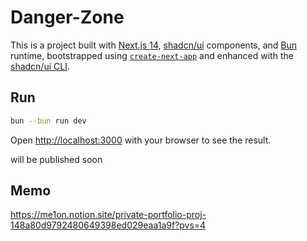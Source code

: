 # Danger-Zone

This is a project built with [Next.js 14](https://nextjs.org/), [shadcn/ui](https://ui.shadcn.com/) components, and [Bun](https://bun.sh/) runtime, bootstrapped using [`create-next-app`](https://nextjs.org/docs/getting-started/installation) and enhanced with the [shadcn/ui CLI](https://ui.shadcn.com/docs/installation/next).

## Run
```bash
bun --bun run dev
```

Open [http://localhost:3000](http://localhost:3000) with your browser to see the result.

will be published soon

## Memo
https://me1on.notion.site/private-portfolio-proj-148a80d9792480649398ed029eaa1a9f?pvs=4
